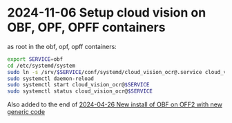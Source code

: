 # 2024-11-06 Setup cloud vision on OBF, OPF, OPFF containers

as root in the obf, opf, opff containers:

```bash
export SERVICE=obf
cd /etc/systemd/system
sudo ln -s /srv/$SERVICE/conf/systemd/cloud_vision_ocr@.service cloud_vision_ocr@$SERVICE.service
sudo systemctl daemon-reload
sudo systemctl start cloud_vision_ocr@$SERVICE
sudo systemctl status cloud_vision_ocr@$SERVICE
```

Also added to the end of [2024-04-26 New install of OBF on OFF2 with new generic code](./2024-04-26-off2-obf-new-install.md)